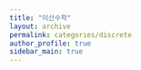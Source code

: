 ```yaml
---
title: "이산수학"
layout: archive
permalink: categories/discrete
author_profile: true
sidebar_main: true
---
```


<!-- {% assign posts = site.categories.Discrete %}
{% for post in posts %} {% include archive-single2.html type=page.entries_layout %} {% endfor %} -->